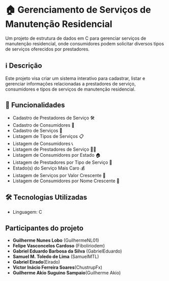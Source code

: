 # 🏠 Gerenciamento de Serviços de Manutenção Residencial

Um projeto de estrutura de dados em C para gerenciar serviços de manutenção residencial, onde consumidores podem solicitar diversos tipos de serviços oferecidos por prestadores.

## ℹ️ Descrição

Este projeto visa criar um sistema interativo para cadastrar, listar e gerenciar informações relacionadas a prestadores de serviço, consumidores e tipos de serviços de manutenção residencial.

## 🚀 Funcionalidades

- Cadastro de Prestadores de Serviço 🛠️
- Cadastro de Consumidores 🏡
- Cadastro de Serviços 💼
- Listagem de Tipos de Serviços 📋
- Listagem de Consumidores 📞
- Listagem de Prestadores de Serviço 🧑‍🔧
- Listagem de Consumidores por Estado 🏠
- Listagem de Prestadores por Tipo de Serviço 🔧
- Estado(s) do Serviço Mais Caro 💰
- Listagem de Serviços por Valor Crescente 💱
- Listagem de Consumidores por Nome Crescente 📇

## 🛠️ Tecnologias Utilizadas

- Linguagem: C

## Participantes do projeto

- **Guilherme Nunes Lobo** (GuilhermeNL01)
- **Felipe Vasconcelos Cardoso** (Fiboliriodem)
- **Gabriel Eduardo Barbosa da Silva** (GabrielEduardo)
- **Samuel M. Toledo de Lima** (SamuelMTL)
- **Gabriel Eirado**(Eirado)
- **Victor Inácio Ferreira Soares**(ChustrupFx)
- **Guilherme Akio Suguino Sampaio**(Guilherme Akio)



